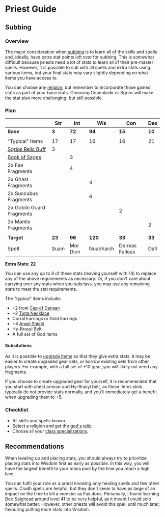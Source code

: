 # Priest Guide

## Subbing

### Overview

The major consideration when [subbing](../subbing) is to learn all of the skills and spells and, ideally, have extra stat points left over for subbing. This is somewhat difficult because priests need a lot of stats to learn all of their pre-master spells. However, it is possible to sub with all spells and extra stats using various items, but your final stats may vary slightly depending on what items you have access to.

You can choose any [religion](../../knowledge/religion), but remember to incorporate those gained stats as part of your base stats. Choosing Ceannlaidir or Sgrios will make the stat plan more challenging, but still possible.

### Plan

| | **Str** | **Int** | **Wis** | **Con** | **Dex** |
| - | - | - | - | - | - |
| **Base** | **3** | **72** | **94** | **15** | **10** |
| | | | | | |
| "Typical" Items | 17 | 17 | 16 | 16 | 21 |
| [Sgrios Relic Buff](../../knowledge/religion#priest-relics) | 3 | | | | |
| [Book of Sages](../../knowledge/books) | | 3 | | | |
| 2x Fae Fragments | | 4 | | | |
| 2x Ghast Fragments | | | 4 | | |
| 2x Succubus Fragments | | | 6 | | |
| 2x Goblin Guard Fragments | | | | 2 | |
| 2x Mantis Fragments| | | | | 2 |
| | | | | | |
| **Target** | **23** | **96** | **120** | **33** | **33** |
| Spell | Suain | Mor Dion | Nuadhaich | Deireas Faileas | Dall |

**Extra Stats: 22**

You can use any up to 8 of these stats (leaving yourself with 14) to replace any of the above requirements as necessary. Or, if you don't care about carrying over any stats when you subclass, you may use any remaining stats to meet the stat requirements.

The "typical" items include:

- +2 from [Cap of Danaan](../../quests/gauntlet)
- +2 [Tiota Necklace](../../quests/nigel)
- Corral Earrings or Gold Earrings
- +4 [Ansel Shield](../../quests/ansel)
- Hy-Brasyl Belt
- A full set of God items

#### Subsitutions

As it is possible to [upgrade items](../../crafting/upgrades) so that they give extra stats, it may be easier to create upgraded gear sets, or borrow existing sets from other players. For example, with a full set of +10 gear, you will likely not need any fragments.

If you choose to create upgraded gear for yourself, it is recommended that you start with chest armour and Hy-Brasyl belt, as these items slots typically do not provide stats normally, and you'll immediately get a benefit when upgrading them to +5.

### Checklist

- All skills and spells known.
- Select a religion and get the [god's relic](../../knowledge/religion#priest-relics).
- Choose all your [class specializations](../specializations#priest).

## Recommendations

When leveling up and placing stats, you should always try to prioritize placing stats into Wisdom first as early as possible. In this way, you will have the largest benefit to your mana pool by the time you reach a high level.

You can fulfil your role as a priest knowing only healing spells and few other spells. Cradh spells are helpful, but they don't seem to have as large of an impact on the time to kill a monster as Fas does. Personally, I found learning Deo Saighead around level 41 to be very helpful, as it meant I could solo somewhat better. However, other priests will avoid this spell until much later, favouring putting more stats into Wisdom.

